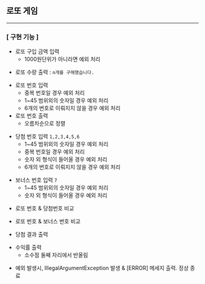 ## 로또 게임

---

### [ 구현 기능 ]

- 로또 구입 금액 입력
  - 1000원단위가 아니라면 예외 처리
<p>

- 로또 수량 출력 : `n개를 구매했습니다.`
<p>

- 로또 번호 입력
  - 중복 번호일 경우 예외 처리
  - 1~45 범위외의 숫자일 경우 예외 처리
  - 6개의 번호로 이뤄지지 않을 경우 예외 처리
- 로또 번호 출력
  - 오름차순으로 정렬
<p>

- 당첨 번호 입력 `1,2,3,4,5,6`
  - 1~45 범위외의 숫자일 경우 예외 처리
  - 중복 번호일 경우 예외 처리
  - 숫자 외 형식이 들어올 경우 예외 처리
  - 6개의 번호로 이뤄지지 않을 경우 예외 처리
<p>

- 보너스 번호 입력 `7`
  - 1~45 범위외의 숫자일 경우 예외 처리
  - 숫자 외 형식이 들어올 경우 예외 처리
<p>

- 로또 번호 & 당첨번호 비교
<p>

- 로또 번호 & 보너스 번호 비교
<p>

- 당첨 결과 출력
<p>

- 수익률 출력
  - 소수점 둘째 자리에서 반올림
<p>

- 예외 발생시, IllegalArgumentException 발생 & [ERROR] 메세지 출력. 정상 종료